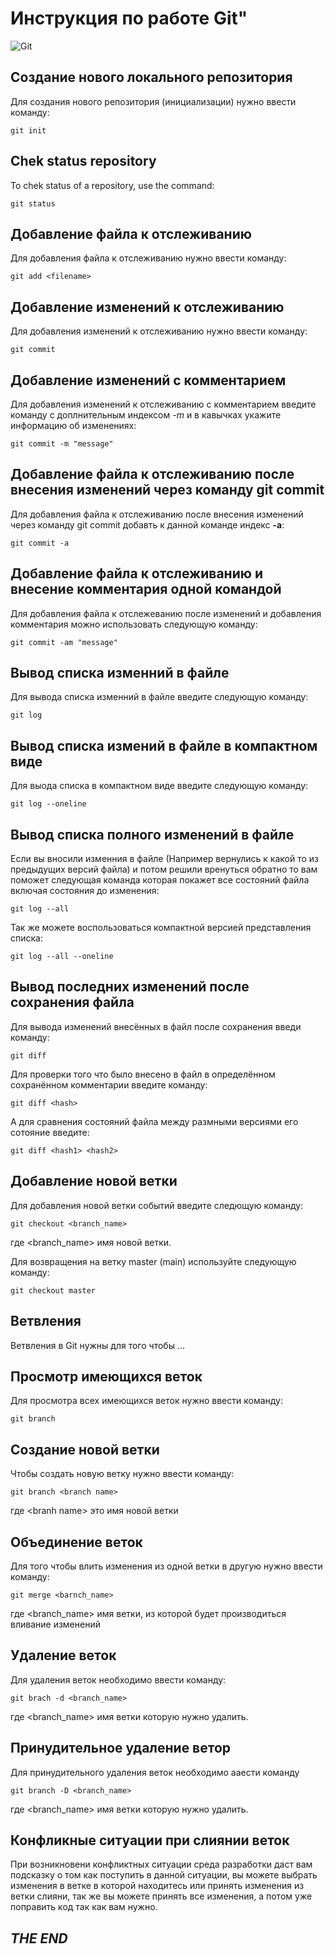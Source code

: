 # **Инструкция по работе Git"**

![Git](img/git.png)



## Создание нового локального репозитория

Для создания нового репозитория (инициализации) нужно ввести команду:
    
    git init

## Chek status repository 

To chek status of a repository, use the command:

    git status

## Добавление файла к отслеживанию

Для добавления файла к отслеживанию нужно ввести команду:

    git add <filename>

## Добавление изменений к отслеживанию

Для добавления изменений к отслеживанию нужно ввести команду:

    git commit

## Добавление изменений с комментарием

Для добавления изменений к отслеживанию с комментарием введите команду с доплнительным индексом _-m_ и в кавычках укажите информацию об изменениях:

    git commit -m "message"

## Добавление файла к отслеживанию после внесения изменений через команду git commit

Для добавления файла к отслеживанию после внесения изменений через команду git commit добавть к данной команде индекс __-a__:

    git commit -a

## Добавление файла к отслеживанию и внесение комментария одной командой

Для добавления файла к отслежеванию после изменений и добавления комментария можно использовать следующую команду:

    git commit -am "message"

## Вывод списка изменний в файле

Для вывода списка изменний в файле введите следующую команду:

    git log

## Вывод списка измений в файле в компактном виде

Для выода списка в компактном виде введите следующую команду:

    git log --oneline

## Вывод списка полного изменений в файле
 
 Если вы вносили изменния в файле (Например вернулись к какой то из предыдущих версий файла) и потом решили вренуться обратно то вам поможет следующая команда которая покажет все состояний файла включая состояния до изменения:

    git log --all

Так же можете воспользоваться компактной версией представления списка:

    git log --all --oneline

## Вывод последних изменений после сохранения файла

Для вывода изменений внесённых в файл после сохранения введи команду:

    git diff

Для проверки того что было внесено в файл в определённом сохранённом комментарии введите команду:

    git diff <hash>

А для сравнения состояний файла между размными версиями его сотояние введите:

    git diff <hash1> <hash2>

## Добавление новой ветки

Для добавления новой ветки событий введите следющую команду:

    git checkout <branch_name>

где \<branch_name\> имя новой ветки.

Для возвращения на ветку master (main) используйте следующую команду:

    git checkout master

## Ветвления

Ветвления в Git нужны для того чтобы ...

## Просмотр имеющихся веток

Для просмотра всех имеющихся веток нужно ввести команду:

    git branch

## Создание новой ветки

Чтобы создать новую ветку нужно ввести команду:

    git branch <branch name>
где \<branh name\> это имя новой ветки
 
## Объединение веток
  
Для того чтобы влить изменения из одной ветки в другую нужно ввести команду:
 
    git merge <barnch_name>

где \<branch_name\> имя ветки, из которой будет производиться вливание изменений

## Удаление веток

Для удаления веток необходимо ввести команду:

    git brach -d <branch_name>

где \<branch_name\> имя ветки которую нужно удалить.

## Принудительное удаление ветор

Для принудительного удаления веток необходимо ааести команду 

    git branch -D <branch_name>

где \<branch_name\> имя ветки которую нужно удалить.

## Конфликные ситуации при слиянии веток

При возникновени конфликтных ситуации среда разработки даст вам подсказку о том как поступить в данной ситуации, вы можете выбрать изменения в ветке в которой находитесь или принять изменения из ветки слияни, так же вы можете принять все изменения, а потом уже поправить код так как вам нужно.

## **_THE END_**    
